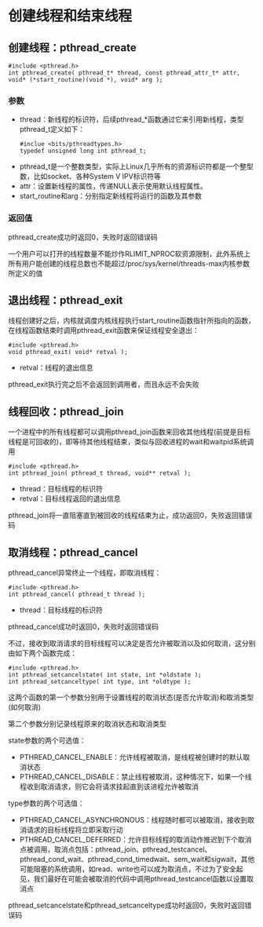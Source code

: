 # 创建线程和结束线程

## 创建线程：pthread_create

```
#include <pthread.h>
int pthread_create( pthread_t* thread, const pthread_attr_t* attr, void* (*start_routine)(void *), void* arg );
```

### 参数

- thread：新线程的标识符，后续pthread_*函数通过它来引用新线程，类型pthread_t定义如下：
  ```
  #inclue <bits/pthreadtypes.h>
  typedef unsigned long int pthread_t;
  ```
- pthread_t是一个整数类型，实际上Linux几乎所有的资源标识符都是一个整型数，比如socket、各种System V IPV标识符等
- attr：设置新线程的属性，传递NULL表示使用默认线程属性。
- start_routine和arg：分别指定新线程将运行的函数及其参数

### 返回值

pthread_create成功时返回0，失败时返回错误码

一个用户可以打开的线程数量不能炒作RLIMIT_NPROC软资源限制，此外系统上所有用户能创建的线程总数也不能超过/proc/sys/kernel/threads-max内核参数所定义的值

## 退出线程：pthread_exit

线程创建好之后，内核就调度内核线程执行start_routine函数指针所指向的函数，在线程函数结束时调用pthread_exit函数来保证线程安全退出：

```
#include <pthread.h>
void pthread_exit( void* retval );
```

- retval：线程的退出信息

pthread_exit执行完之后不会返回到调用者，而且永远不会失败

## 线程回收：pthread_join

一个进程中的所有线程都可以调用pthread_join函数来回收其他线程(前提是目标线程是可回收的)，即等待其他线程结束，类似与回收进程的wait和waitpid系统调用

```
#include <pthread.h>
int pthread_join( pthread_t thread, void** retval );
```

- thread：目标线程的标识符
- retval：目标线程返回的退出信息

pthread_join将一直阻塞直到被回收的线程结束为止，成功返回0，失败返回错误码

## 取消线程：pthread_cancel

pthread_cancel异常终止一个线程，即取消线程：

```
#include <pthread.h>
int pthread_cancel( pthread_t thread );
```

- thread：目标线程的标识符

pthread_cancel成功时返回0，失败时返回错误码

不过，接收到取消请求的目标线程可以决定是否允许被取消以及如何取消，这分别由如下两个函数完成：

```
#include <pthread.h>
int pthread_setcancelstate( int state, int *oldstate );
int pthread_setcanceltype( int type, int *oldtype );
```

这两个函数的第一个参数分别用于设置线程的取消状态(是否允许取消)和取消类型(如何取消)

第二个参数分别记录线程原来的取消状态和取消类型

state参数的两个可选值：
- PTHREAD_CANCEL_ENABLE：允许线程被取消，是线程被创建时的默认取消状态
- PTHREAD_CANCEL_DISABLE：禁止线程被取消，这种情况下，如果一个线程收到取消请求，则它会将请求挂起直到该进程允许被取消

type参数的两个可选值：
- PTHREAD_CANCEL_ASYNCHRONOUS：线程随时都可以被取消，接收到取消请求的目标线程将立即采取行动
- PTHREAD_CANCEL_DEFERRED：允许目标线程的取消动作推迟到下个取消点被调用，取消点包括：pthread_join、pthread_testcancel、pthread_cond_wait、pthread_cond_timedwait、sem_wait和sigwait，其他可能阻塞的系统调用，如read、write也可以成为取消点，不过为了安全起见，我们最好在可能会被取消的代码中调用pthread_testcancel函数以设置取消点

pthread_setcancelstate和pthread_setcanceltype成功时返回0，失败时返回错误码
